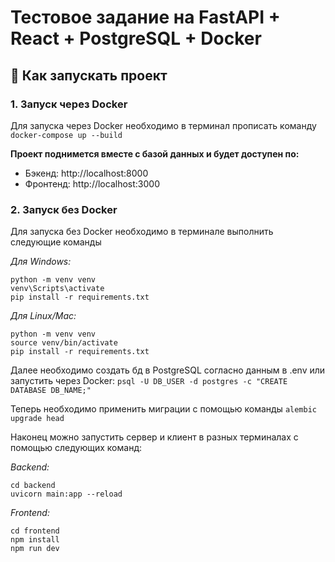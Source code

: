# Тестовое задание на FastAPI + React + PostgreSQL + Docker

## 🚀 Как запускать проект

### 1. Запуск через Docker
Для запуска через Docker необходимо в терминал прописать команду `docker-compose up --build`

**Проект поднимется вместе с базой данных и будет доступен по:**
- Бэкенд: http://localhost:8000
- Фронтенд: http://localhost:3000

### 2. Запуск без Docker

Для запуска без Docker необходимо в терминале выполнить следующие команды

*Для Windows:*
```
python -m venv venv
venv\Scripts\activate
pip install -r requirements.txt
```

*Для Linux/Mac:*
```
python -m venv venv
source venv/bin/activate
pip install -r requirements.txt
```

Далее необходимо создать бд в PostgreSQL согласно данным в .env или запустить через Docker: `psql -U DB_USER -d postgres -c "CREATE DATABASE DB_NAME;"` 

Теперь необходимо применить миграции с помощью команды `alembic upgrade head`

Наконец можно запустить сервер и клиент в разных терминалах с помощью следующих команд:

*Backend:*
```
cd backend
uvicorn main:app --reload
```

*Frontend:*
```
cd frontend
npm install
npm run dev
```
